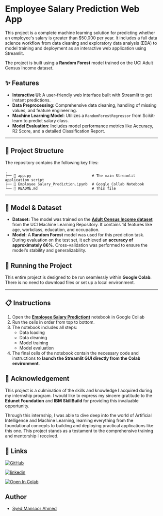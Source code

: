 # Employee Salary Prediction Web App

  

This project is a complete machine learning solution for predicting whether an employee's salary is greater than $50,000 per year. It includes a full data science workflow from data cleaning and exploratory data analysis (EDA) to model training and deployment as an interactive web application using Streamlit.

The project is built using a **Random Forest** model trained on the UCI Adult Census Income dataset.

## ✨ Features

  * **Interactive UI**: A user-friendly web interface built with Streamlit to get instant predictions.
  * **Data Preprocessing**: Comprehensive data cleaning, handling of missing values, and feature engineering.
  * **Machine Learning Model**: Utilizes a `RandomForestRegressor` from Scikit-learn to predict salary class.
  * **Model Evaluation**: Includes model performance metrics like Accuracy, R2 Score, and a detailed Classification Report.


-----



## 📂 Project Structure

The repository contains the following key files:

```
.
├── 📄 app.py                            # The main Streamlit application script
├── 📒 Employee_Salary_Prediction.ipynb  # Google Collab Notebook
└── 📄 README.md                         # This file
```

-----

## 🤖 Model & Dataset

  * **Dataset:** The model was trained on the [**Adult Census Income dataset**](https://archive.ics.uci.edu/ml/datasets/adult) from the UCI Machine Learning Repository. It contains 14 features like age, workclass, education, and occupation.
  * **Model:** A **Random Forest** model was used for this prediction task. During evaluation on the test set, it achieved an **accuracy of approximately 86%**. Cross-validation was performed to ensure the model's stability and generalizability.

## 🚀 Running the Project

This entire project is designed to be run seamlessly within **Google Colab**.  
There is no need to download files or set up a local environment.

---

## 📋 Instructions

1. Open the [**Employee Salary Predictiont**](https://colab.research.google.com/drive/1IUQGDpWdA11phEWgrxsO83c_Gl_7DPSh?usp=sharing) notebook in Google Collab
2. Run the cells in order from top to bottom.
3. The notebook includes all steps:
   - Data loading
   - Data cleaning
   - Model training
   - Model evaluation
4. The final cells of the notebook contain the necessary code and instructions to **launch the Streamlit GUI directly from the Colab environment**.

## 🙏 Acknowledgement

This project is a culmination of the skills and knowledge I acquired during my internship program. I would like to express my sincere gratitude to the **Edunet Foundation** and **IBM SkillBuild** for providing this invaluable opportunity.

Through this internship, I was able to dive deep into the world of Artificial Intelligence and Machine Learning, learning everything from the foundational concepts to building and deploying practical applications like this one. This project stands as a testament to the comprehensive training and mentorship I received.


## 🔗 Links




[![GitHub](https://img.shields.io/badge/GitHub-100000?style=for-the-badge&logo=github&logoColor=white)](https://ghttps://github.com/sy-mansoor)

[![linkedin](https://img.shields.io/badge/linkedin-0A66C2?style=for-the-badge&logo=linkedin&logoColor=white)](https://www.linkedin.com/in/symansoor/)

[![Open In Colab](https://img.shields.io/badge/Open%20in-Google%20Colab-orange?style=for-the-badge&logo=googlecolab&logoColor=white)](https://colab.research.google.com/drive/1IUQGDpWdA11phEWgrxsO83c_Gl_7DPSh?usp=sharing)


## Author

- [Syed Mansoor Ahmed](https://www.github.com/octokatherine)

